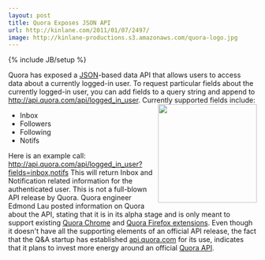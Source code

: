 ```yaml
---
layout: post
title: Quora Exposes JSON API
url: http://kinlane.com/2011/01/07/2497/
image: http://kinlane-productions.s3.amazonaws.com/quora-logo.jpg
---
```

{% include JB/setup %}
<p>
     Quora has exposed a <a href="http://www.apievangelist.com/definition-json.php" target="_blank">JSON</a>-based data API that allows users to access data about a currently logged-in user. To request particular fields about the currently logged-in user, you can add fields to a query string and append to <a href="Quora%20Exposes%20JSON%20API" target="_blank">http://api.quora.com/api/logged_in_user</a>. Currently supported fields include: <img src="http://kinlane-productions.s3.amazonaws.com/quora-logo.jpg" alt="" width="200" align="right" />
</p>
<ul class="mainlist">
     <li>Inbox
     </li>
     <li>Followers
     </li>
     <li>Following
     </li>
     <li>Notifs
     </li>
</ul>
<p>
     Here is an example call: <a href="http://api.quora.com/api/logged_in_user?fields=inbox,notifs">http://api.quora.com/api/logged_in_user?fields=inbox,notifs</a> This will return Inbox and Notification related information for the authenticated user. This is not a full-blown API release by Quora. Quora engineer Edmond Lau posted information on Quora about the API, stating that it is in its alpha stage and is only meant to support existing <a href="http://www.quora.com/Is-anyone-working-on-a-Quora-Chrome-extension" target="_blank">Quora Chrome</a> and <a href="http://www.quora.com/Is-anyone-working-on-a-Quora-Chrome-extension" target="_blank">Quora Firefox extensions</a>. Even though it doesn't have all the supporting elements of an official API release, the fact that the Q&amp;A startup has established <a href="http://api.quora.com/">api.quora.com</a> for its use, indicates that it plans to invest more energy around an official <a href="http://www.quora.com/Edmond-Lau/Quora-Extension-API" target="_blank">Quora API</a>.
</p>